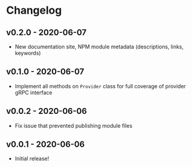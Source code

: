 # Changelog

## v0.2.0 - 2020-06-07

- New documentation site, NPM module metadata (descriptions, links, keywords)

## v0.1.0 - 2020-06-07

- Implement all methods on `Provider` class for full coverage of provider gRPC interface

## v0.0.2 - 2020-06-06

- Fix issue that prevented publishing module files

## v0.0.1 - 2020-06-06

- Initial release!
